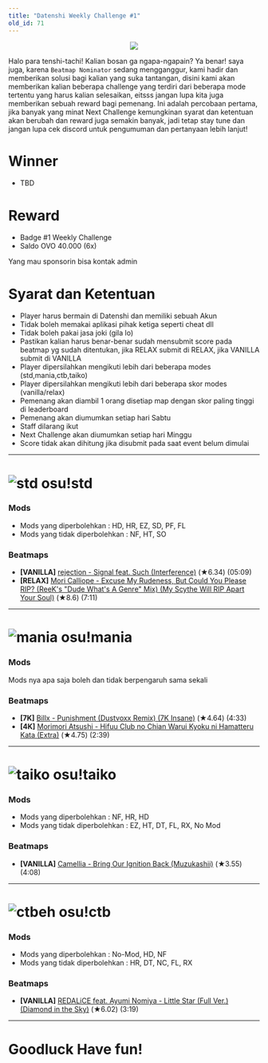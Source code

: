 ```yaml
---
title: "Datenshi Weekly Challenge #1"
old_id: 71
---
```


<div style="text-align:center"><img src="https://cdn.discordapp.com/attachments/699254810008092702/822803606331326464/1weekly.png" /></div>

Halo para tenshi-tachi! Kalian bosan ga ngapa-ngapain? Ya benar! saya juga, karena `Beatmap Nominator` sedang mengganggur, kami hadir dan memberikan solusi bagi kalian yang suka tantangan, disini kami akan memberikan kalian beberapa challenge yang terdiri dari beberapa mode tertentu yang harus kalian selesaikan, eitsss jangan lupa kita juga memberikan sebuah reward bagi pemenang. Ini adalah percobaan pertama, jika banyak yang minat Next Challenge kemungkinan syarat dan ketentuan akan berubah dan reward juga semakin banyak, jadi tetap stay tune dan jangan lupa cek discord untuk pengumuman dan pertanyaan lebih lanjut! 

# Winner
- TBD

# Reward
- Badge #1 Weekly Challenge
- Saldo OVO 40.000 (6x)

Yang mau sponsorin bisa kontak admin

# Syarat dan Ketentuan
- Player harus bermain di Datenshi dan memiliki sebuah Akun
- Tidak boleh memakai aplikasi pihak ketiga seperti cheat dll
- Tidak boleh pakai jasa joki (gila lo)
- Pastikan kalian harus benar-benar sudah mensubmit score pada beatmap yg sudah ditentukan, jika RELAX submit di RELAX, jika VANILLA submit di VANILLA
- Player dipersilahkan mengikuti lebih dari beberapa modes (std,mania,ctb,taiko)
- Player dipersilahkan mengikuti lebih dari beberapa skor modes (vanilla/relax)
- Pemenang akan diambil 1 orang disetiap map dengan skor paling tinggi di leaderboard
- Pemenang akan diumumkan setiap hari Sabtu
- Staff dilarang ikut
- Next Challenge akan diumumkan setiap hari Minggu
- Score tidak akan dihitung jika disubmit pada saat event belum dimulai

-----------------------

# ![std](https://cdn.discordapp.com/attachments/728581754398572546/822872893746577428/mode-osu-small.png) osu!std
### Mods
- Mods yang diperbolehkan : HD, HR, EZ, SD, PF, FL
- Mods yang tidak diperbolehkan : NF, HT, SO

### Beatmaps
- **[VANILLA]** [rejection - Signal feat. Such (Interference)](https://osu.ppy.sh/beatmapsets/1286349#osu/2670866) (★6.34) (05:09)
- **[RELAX]** [Mori Calliope - Excuse My Rudeness, But Could You Please RIP? (ReeK's "Dude What's A Genre" Mix) (My Scythe Will RIP Apart Your Soul)](https://osu.ppy.sh/beatmapsets/1296788#osu/2696829) (★8.6) (7:11)

-----------------------

# ![mania](https://cdn.discordapp.com/attachments/728581754398572546/822872891900035072/mode-mania-small.png) osu!mania
### Mods
Mods nya apa saja boleh dan tidak berpengaruh sama sekali

### Beatmaps
- **[7K]** [Billx - Punishment (Dustvoxx Remix) (7K Insane)](https://osu.ppy.sh/beatmapsets/1000065#mania/2702174) (★4.64) (4:33)
- **[4K]** [Morimori Atsushi - Hifuu Club no Chian Warui Kyoku ni Hamatteru Kata (Extra)](https://osu.ppy.sh/beatmapsets/627556#mania/1322407) (★4.75) (2:39)

-----------------------

# ![taiko](https://cdn.discordapp.com/attachments/728581754398572546/822872896266960928/mode-taiko-small.png) osu!taiko
### Mods
- Mods yang diperbolehkan : NF, HR, HD
- Mods yang tidak diperbolehkan : EZ, HT, DT, FL, RX, No Mod

### Beatmaps
- **[VANILLA]** [Camellia - Bring Our Ignition Back (Muzukashii)](https://osu.ppy.sh/beatmapsets/1133558#taiko/2459407) (★3.55) (4:08)

-----------------------

# ![ctbeh](https://cdn.discordapp.com/attachments/728581754398572546/822872889736429638/mode-fruits-small.png) osu!ctb
### Mods
- Mods yang diperbolehkan : No-Mod, HD, NF
- Mods yang tidak diperbolehkan : HR, DT, NC, FL, RX

### Beatmaps
- **[VANILLA]** [REDALiCE feat. Ayumi Nomiya - Little Star (Full Ver.) (Diamond in the Sky)](https://osu.ppy.sh/beatmapsets/1196484#fruits/2492330) (★6.02) (3:19)

-----------------------

# Goodluck Have fun!
